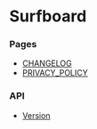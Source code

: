 # Surfboard

### Pages

- [CHANGELOG](http://api.getsurfboard.com/CHANGELOG.html)
- [PRIVACY_POLICY](http://api.getsurfboard.com/PRIVACY_POLICY.html)

### API

- [Version](http://api.getsurfboard.com/version.json)
